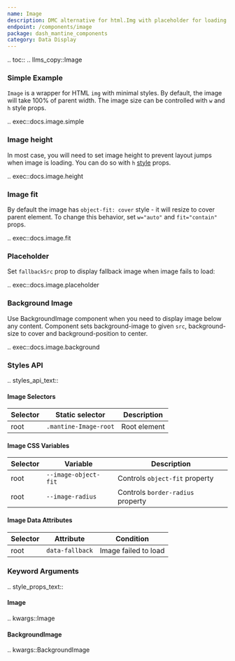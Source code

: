 ```yaml
---
name: Image
description: DMC alternative for html.Img with placeholder for loading and error states.
endpoint: /components/image
package: dash_mantine_components
category: Data Display
---
```


.. toc::
.. llms_copy::Image

### Simple Example
`Image` is a wrapper for HTML `img` with minimal styles. By default, the image will take 100% of parent width. The 
image size can be controlled with `w` and `h` style props.

.. exec::docs.image.simple

### Image height

In most case, you will need to set image height to prevent layout jumps when image is loading. You can do so with `h` [style](/style-props) props.

.. exec::docs.image.height

### Image fit
By default the image has `object-fit: cover` style - it will resize to cover parent element. To change this behavior,
set `w="auto"` and `fit="contain"` props.


.. exec::docs.image.fit

### Placeholder

Set `fallbackSrc` prop to display fallback image when image fails to load:

.. exec::docs.image.placeholder

### Background Image

Use BackgroundImage component when you need to display image below any content. Component sets background-image to 
given `src`, background-size to cover and background-position to center.

.. exec::docs.image.background

### Styles API

.. styles_api_text::


#### Image Selectors

| Selector | Static selector       | Description  |
| -------- | --------------------- | ------------ |
| root     | `.mantine-Image-root` | Root element |



#### Image CSS Variables

| Selector | Variable             | Description                       |
| -------- | -------------------- | --------------------------------- |
| root     | `--image-object-fit` | Controls `object-fit` property    |
| root     | `--image-radius`     | Controls `border-radius` property |



#### Image Data Attributes

| Selector | Attribute       | Condition            |
| -------- | --------------- | -------------------- |
| root     | `data-fallback` | Image failed to load |



### Keyword Arguments
.. style_props_text::

#### Image

.. kwargs::Image

#### BackgroundImage

.. kwargs::BackgroundImage
